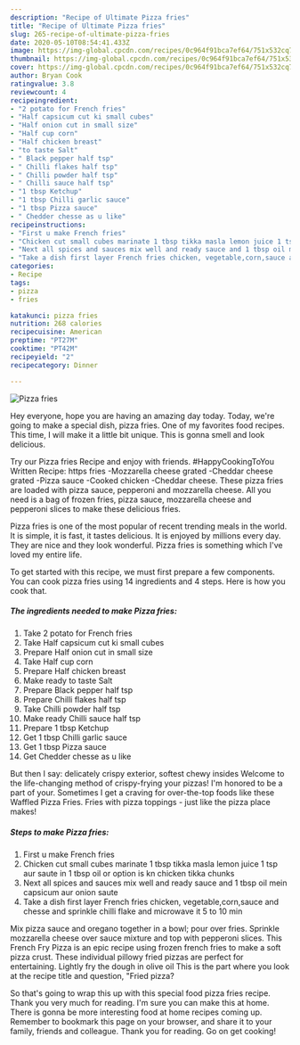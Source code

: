 ```yaml
---
description: "Recipe of Ultimate Pizza fries"
title: "Recipe of Ultimate Pizza fries"
slug: 265-recipe-of-ultimate-pizza-fries
date: 2020-05-10T08:54:41.433Z
image: https://img-global.cpcdn.com/recipes/0c964f91bca7ef64/751x532cq70/pizza-fries-recipe-main-photo.jpg
thumbnail: https://img-global.cpcdn.com/recipes/0c964f91bca7ef64/751x532cq70/pizza-fries-recipe-main-photo.jpg
cover: https://img-global.cpcdn.com/recipes/0c964f91bca7ef64/751x532cq70/pizza-fries-recipe-main-photo.jpg
author: Bryan Cook
ratingvalue: 3.8
reviewcount: 4
recipeingredient:
- "2 potato for French fries"
- "Half capsicum cut ki small cubes"
- "Half onion cut in small size"
- "Half cup corn"
- "Half chicken breast"
- "to taste Salt"
- " Black pepper half tsp"
- " Chilli flakes half tsp"
- " Chilli powder half tsp"
- " Chilli sauce half tsp"
- "1 tbsp Ketchup"
- "1 tbsp Chilli garlic sauce"
- "1 tbsp Pizza sauce"
- " Chedder chesse as u like"
recipeinstructions:
- "First u make French fries"
- "Chicken cut small cubes marinate 1 tbsp tikka masla lemon juice 1 tsp aur saute in 1 tbsp oil or option is kn chicken tikka chunks"
- "Next all spices and sauces mix well and ready sauce and 1 tbsp oil mein capsicum aur onion saute"
- "Take a dish first layer French fries chicken, vegetable,corn,sauce and chesse and sprinkle chilli flake and microwave it 5 to 10 min"
categories:
- Recipe
tags:
- pizza
- fries

katakunci: pizza fries 
nutrition: 268 calories
recipecuisine: American
preptime: "PT27M"
cooktime: "PT42M"
recipeyield: "2"
recipecategory: Dinner

---
```



![Pizza fries](https://img-global.cpcdn.com/recipes/0c964f91bca7ef64/751x532cq70/pizza-fries-recipe-main-photo.jpg)

Hey everyone, hope you are having an amazing day today. Today, we're going to make a special dish, pizza fries. One of my favorites food recipes. This time, I will make it a little bit unique. This is gonna smell and look delicious.

Try our Pizza fries Recipe and enjoy with friends. #HappyCookingToYou Written Recipe: https fries -Mozzarella cheese grated -Cheddar cheese grated -Pizza sauce -Cooked chicken -Cheddar cheese. These pizza fries are loaded with pizza sauce, pepperoni and mozzarella cheese. All you need is a bag of frozen fries, pizza sauce, mozzarella cheese and pepperoni slices to make these delicious fries.

Pizza fries is one of the most popular of recent trending meals in the world. It is simple, it is fast, it tastes delicious. It is enjoyed by millions every day. They are nice and they look wonderful. Pizza fries is something which I've loved my entire life.


To get started with this recipe, we must first prepare a few components. You can cook pizza fries using 14 ingredients and 4 steps. Here is how you cook that.

<!--inarticleads1-->

##### The ingredients needed to make Pizza fries:

1. Take 2 potato for French fries
1. Take Half capsicum cut ki small cubes
1. Prepare Half onion cut in small size
1. Take Half cup corn
1. Prepare Half chicken breast
1. Make ready to taste Salt
1. Prepare  Black pepper half tsp
1. Prepare  Chilli flakes half tsp
1. Take  Chilli powder half tsp
1. Make ready  Chilli sauce half tsp
1. Prepare 1 tbsp Ketchup
1. Get 1 tbsp Chilli garlic sauce
1. Get 1 tbsp Pizza sauce
1. Get  Chedder chesse as u like


But then I say: delicately crispy exterior, softest chewy insides Welcome to the life-changing method of crispy-frying your pizzas! I&#39;m honored to be a part of your. Sometimes I get a craving for over-the-top foods like these Waffled Pizza Fries. Fries with pizza toppings - just like the pizza place makes! 

<!--inarticleads2-->

##### Steps to make Pizza fries:

1. First u make French fries
1. Chicken cut small cubes marinate 1 tbsp tikka masla lemon juice 1 tsp aur saute in 1 tbsp oil or option is kn chicken tikka chunks
1. Next all spices and sauces mix well and ready sauce and 1 tbsp oil mein capsicum aur onion saute
1. Take a dish first layer French fries chicken, vegetable,corn,sauce and chesse and sprinkle chilli flake and microwave it 5 to 10 min


Mix pizza sauce and oregano together in a bowl; pour over fries. Sprinkle mozzarella cheese over sauce mixture and top with pepperoni slices. This French Fry Pizza is an epic recipe using frozen french fries to make a soft pizza crust. These individual pillowy fried pizzas are perfect for entertaining. Lightly fry the dough in olive oil This is the part where you look at the recipe title and question, &#34;Fried pizza? 

So that's going to wrap this up with this special food pizza fries recipe. Thank you very much for reading. I'm sure you can make this at home. There is gonna be more interesting food at home recipes coming up. Remember to bookmark this page on your browser, and share it to your family, friends and colleague. Thank you for reading. Go on get cooking!
